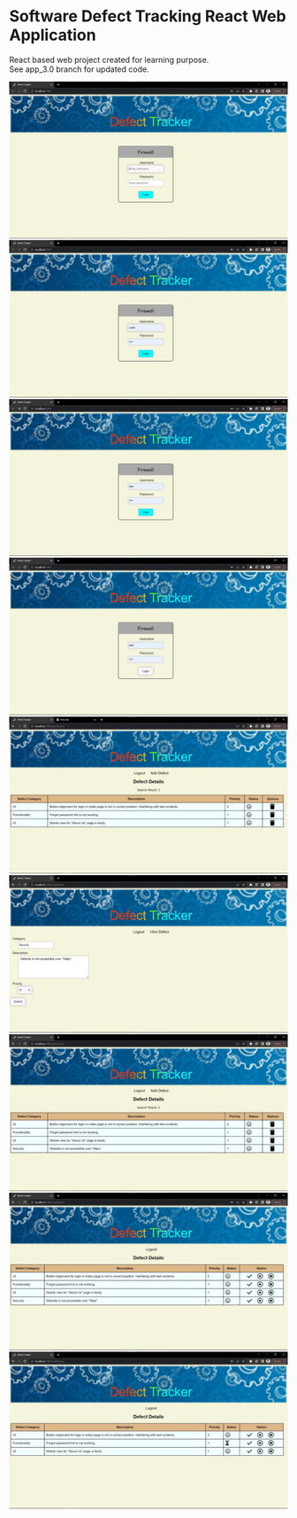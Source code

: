 # Software Defect Tracking React Web Application
React based web project created for learning purpose. <br/>
See app_3.0 branch for updated code.

![](/assets/01.jpg)
![](/assets/02.jpg)
![](/assets/03.jpg)
![](/assets/04.jpg)
![](/assets/05.jpg)
![](/assets/06.jpg)
![](/assets/07.jpg)
![](/assets/08.jpg)
![](/assets/09.jpg)
